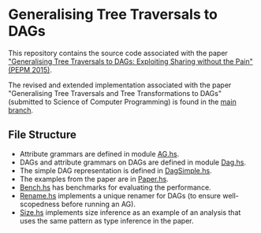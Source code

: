 # Generalising Tree Traversals to DAGs


This repository contains the source code associated with the paper
["Generalising Tree Traversals to DAGs: Exploiting Sharing without the Pain" (PEPM 2015)](http://dx.doi.org/10.1145/2678015.2682539).

The revised and extended implementation associated with the paper
"Generalising Tree Traversals and Tree Transformations to DAGs"
(submitted to Science of Computer Programming) is found in the
[main branch](https://github.com/emilaxelsson/ag-graph).

## File Structure

  * Attribute grammars are defined in module [AG.hs](AG.hs).
  * DAGs and attribute grammars on DAGs are defined in module [Dag.hs](Dag.hs).
  * The simple DAG representation is defined in [DagSimple.hs](DagSimple.hs).
  * The examples from the paper are in [Paper.hs](Paper.hs).
  * [Bench.hs](bench/Bench.hs) has benchmarks for evaluating the performance.
  * [Rename.hs](Rename.hs) implements a unique renamer for DAGs (to ensure well-scopedness before
    running an AG).
  * [Size.hs](Size.hs) implements size inference as an example of an analysis that uses the same
    pattern as type inference in the paper.

